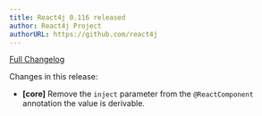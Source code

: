 ```yaml
---
title: React4j 0.116 released
author: React4j Project
authorURL: https://github.com/react4j
---
```


[Full Changelog](https://github.com/react4j/react4j/compare/v0.115...v0.116)

Changes in this release:

* **\[core\]** Remove the `inject` parameter from the `@ReactComponent` annotation the value is derivable.
